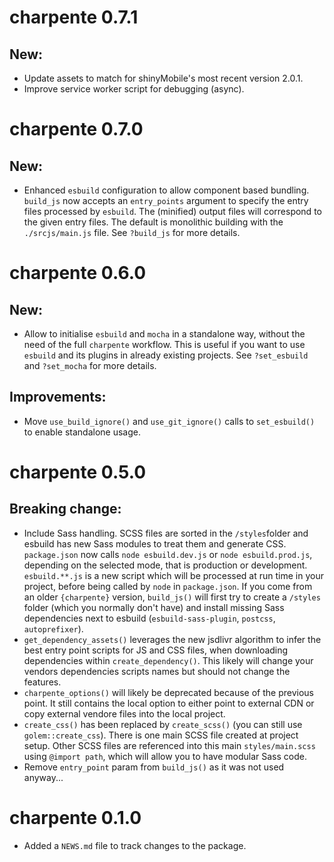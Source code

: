 # charpente 0.7.1

## New:
- Update assets to match for shinyMobile's most recent version 2.0.1.
- Improve service worker script for debugging (async).

# charpente 0.7.0

## New:
- Enhanced `esbuild` configuration to allow component based bundling. `build_js` now accepts an `entry_points` argument to specify the entry files processed by `esbuild`. The (minified) output files will correspond to the given entry files. The default is monolithic building with the `./srcjs/main.js` file. See `?build_js` for more details.

# charpente 0.6.0

## New:
- Allow to initialise `esbuild` and `mocha` in a standalone way, without the need of the full `charpente` workflow. This is useful if you want to use `esbuild` and its plugins in already existing projects. See `?set_esbuild` and `?set_mocha` for more details.

## Improvements:
- Move `use_build_ignore()` and `use_git_ignore()` calls to `set_esbuild()` to enable standalone usage.

# charpente 0.5.0

## Breaking change:
- Include Sass handling. SCSS files are sorted in the `/styles`folder and esbuild
has new Sass modules to treat them and generate CSS. 
`package.json` now calls `node esbuild.dev.js` or `node esbuild.prod.js`,
depending on the selected mode, that is production or development. 
`esbuild.**.js` is a new script which will be processed at run time in your project, before being called by `node` in `package.json`. If you come from an older
`{charpente}` version, `build_js()` will first try to create a `/styles` folder (which you normally don't have) and install missing Sass dependencies next to esbuild (`esbuild-sass-plugin`, `postcss`, `autoprefixer`). 
- `get_dependency_assets()` leverages the new jsdlivr algorithm to infer the best entry point scripts for JS and CSS files, when downloading dependencies within `create_dependency()`. 
This likely will change your vendors dependencies scripts names but should not change the features. 
- `charpente_options()` will likely be deprecated because of the previous point. It still
contains the local option to either point to external CDN or copy external vendore files
into the local project.
- `create_css()` has been replaced by `create_scss()` (you can still use `golem::create_css`).
There is one main SCSS file created at project setup. Other SCSS files are referenced into this main `styles/main.scss` using `@import path`, which will allow you to have modular
Sass code.
- Remove `entry_point` param from `build_js()` as it was not used anyway...

# charpente 0.1.0

* Added a `NEWS.md` file to track changes to the package.
